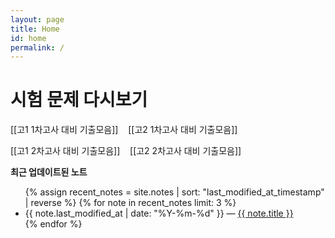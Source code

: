 ```yaml
---
layout: page
title: Home
id: home
permalink: /
---
```

# 시험 문제 다시보기
[[고1 1차고사 대비 기출모음]] &nbsp;&nbsp; [[고2 1차고사 대비 기출모음]]

[[고1 2차고사 대비 기출모음]] &nbsp;&nbsp; [[고2 2차고사 대비 기출모음]]



<strong>최근 업데이트된 노트</strong>

<ul>
  {% assign recent_notes = site.notes | sort: "last_modified_at_timestamp" | reverse %}
  {% for note in recent_notes limit: 3 %}
    <li>
      {{ note.last_modified_at | date: "%Y-%m-%d" }} — <a class="internal-link" href="{{ note.url }}">{{ note.title }}</a>
    </li>
  {% endfor %}
</ul>

<style>
  .wrapper {
    max-width: 46em;
  }
</style>

